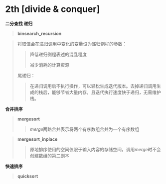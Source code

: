 # 2th [divide & conquer]

**二分查找 递归**

> **binsearch_recursion**

> 将取值会在递归调用中变化的变量设为递归例程的参数：
>
> > 降低递归例程表述的混乱程度
> >
> > 减少消耗的计算资源
>
> 尾递归：
>
> >在递归调用后不执行操作，可以轻松生成迭代版本。去掉递归调用生成的栈后，能够节省大量内存，且迭代执行速度快于递归，无需维护栈。

**合并排序**

> **mergesort**
>
> > *merge*两路合并表示将两个有序数组合并为一个有序数组

> **mergesort_inplace**
>
> > 原地排序使用的空间仅限于输入内容的存储空间，调用*merge*时不会创建数组的第二副本

**快速排序**

> **quicksort**